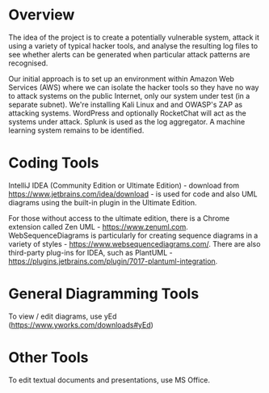 # Overview

The idea of the project is to create a potentially vulnerable system, attack it using a variety of typical hacker tools,
and analyse the resulting log files to see whether alerts can be generated when particular attack patterns are recognised.

Our initial approach is to set up an environment within Amazon Web Services (AWS) where we can isolate the hacker tools so they
have no way to attack systems on the public Internet, only our system under test (in a separate subnet). We're installing
Kali Linux and and OWASP's ZAP as attacking systems. WordPress and optionally RocketChat will act as the systems under attack.
Splunk is used as the log aggregator. A machine learning system remains to be identified.

# Coding Tools

IntelliJ IDEA (Community Edition or Ultimate Edition) - download from https://www.jetbrains.com/idea/download -
is used for code and also UML diagrams using the built-in plugin in the Ultimate Edition.

For those without access to the ultimate edition, there is a Chrome extension called Zen UML - https://www.zenuml.com.
WebSequenceDiagrams is particularly for creating sequence diagrams in a variety of styles - https://www.websequencediagrams.com/.
There are also third-party plug-ins for IDEA, such as PlantUML - https://plugins.jetbrains.com/plugin/7017-plantuml-integration.

# General Diagramming Tools

To view / edit diagrams, use yEd (https://www.yworks.com/downloads#yEd)

# Other Tools

To edit textual documents and presentations, use MS Office.
